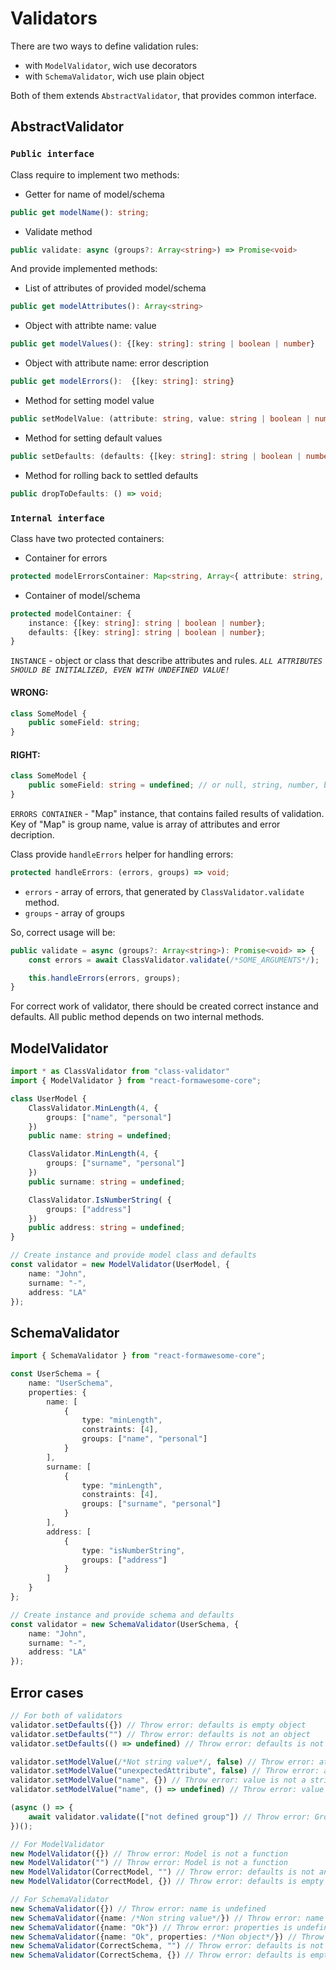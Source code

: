 # Validators

There are two ways to define validation rules:
 - with `ModelValidator`, wich use decorators
 - with `SchemaValidator`, wich use plain object

Both of them extends `AbstractValidator`, that provides common interface.

## AbstractValidator

### `Public interface`

Class require to implement two methods:
 - Getter for name of model/schema
```ts
public get modelName(): string;
```
 - Validate method
```ts
public validate: async (groups?: Array<string>) => Promise<void>
```

And provide implemented methods:
 - List of attributes of provided model/schema
```ts
public get modelAttributes(): Array<string>
```
 - Object with attribte name: value
```ts
public get modelValues(): {[key: string]: string | boolean | number}
```
 - Object with attribute name: error description
 ```ts
 public get modelErrors():  {[key: string]: string}
 ```
 - Method for setting model value
```ts
public setModelValue: (attribute: string, value: string | boolean | number) => void;
```
 - Method for setting default values
```ts
public setDefaults: (defaults: {[key: string]: string | boolean | number}) => void;
```
 - Method for rolling back to settled defaults
```ts
public dropToDefaults: () => void;
```

### `Internal interface`

Class have two protected containers:
 - Container for errors
```ts
protected modelErrorsContainer: Map<string, Array<{ attribute: string, details: string }>>
```
 - Container of model/schema
```ts
protected modelContainer: {
    instance: {[key: string]: string | boolean | number};
    defaults: {[key: string]: string | boolean | number};
}
```

`INSTANCE` - object or class that describe attributes and rules.
*`ALL ATTRIBUTES SHOULD BE INITIALIZED, EVEN WITH UNDEFINED VALUE!`*

#### WRONG:
```ts
class SomeModel {
    public someField: string;
}
```

#### RIGHT:
```ts
class SomeModel {
    public someField: string = undefined; // or null, string, number, boolean.
}
```

`ERRORS CONTAINER` - "Map" instance, that contains failed results of validation. Key of "Map" is group name, value is array of attributes and error decription.

Class provide `handleErrors` helper for handling errors:
```ts
protected handleErrors: (errors, groups) => void;
```
 - `errors` - array of errors, that generated by `ClassValidator.validate` method.
 - `groups` - array of groups

So, correct usage will be:
```ts
public validate = async (groups?: Array<string>): Promise<void> => {
    const errors = await ClassValidator.validate(/*SOME_ARGUMENTS*/);

    this.handleErrors(errors, groups);
}
```

For correct work of validator, there should be created correct instance and defaults. All public method depends on two internal methods.




## ModelValidator

```ts
import * as ClassValidator from "class-validator"
import { ModelValidator } from "react-formawesome-core";

class UserModel {
    ClassValidator.MinLength(4, {
        groups: ["name", "personal"]
    })
    public name: string = undefined;

    ClassValidator.MinLength(4, {
        groups: ["surname", "personal"]
    })
    public surname: string = undefined;

    ClassValidator.IsNumberString( {
        groups: ["address"]
    })
    public address: string = undefined;
}

// Create instance and provide model class and defaults
const validator = new ModelValidator(UserModel, {
    name: "John",
    surname: "-",
    address: "LA"
});
```

## SchemaValidator

```ts
import { SchemaValidator } from "react-formawesome-core";

const UserSchema = {
    name: "UserSchema",
    properties: {
        name: [
            {
                type: "minLength",
                constraints: [4],
                groups: ["name", "personal"]
            }
        ],
        surname: [
            {
                type: "minLength",
                constraints: [4],
                groups: ["surname", "personal"]
            }
        ],
        address: [
            {
                type: "isNumberString",
                groups: ["address"]
            }
        ]
    }
};

// Create instance and provide schema and defaults
const validator = new SchemaValidator(UserSchema, {
    name: "John",
    surname: "-",
    address: "LA"
});
```

## Error cases
```ts
// For both of validators
validator.setDefaults({}) // Throw error: defaults is empty object
validator.setDefaults("") // Throw error: defaults is not an object
validator.setDefaults(() => undefined) // Throw error: defaults is not an object

validator.setModelValue(/*Not string value*/, false) // Throw error: attribute is not a string
validator.setModelValue("unexpectedAttribute", false) // Throw error: attribute is not exist in model/schema
validator.setModelValue("name", {}) // Throw error: value is not a string
validator.setModelValue("name", () => undefined) // Throw error: value is not a string

(async () => {
    await validator.validate(["not defined group"]) // Throw error: Group does not defined in model/schema
})();

// For ModelValidator
new ModelValidator({}) // Throw error: Model is not a function
new ModelValidator("") // Throw error: Model is not a function
new ModelValidator(CorrectModel, "") // Throw error: defaults is not an object
new ModelValidator(CorrectModel, {}) // Throw error: defaults is empty

// For SchemaValidator
new SchemaValidator({}) // Throw error: name is undefined
new SchemaValidator({name: /*Non string value*/}) // Throw error: name is not a string
new SchemaValidator({name: "Ok"}) // Throw error: properties is undefined
new SchemaValidator({name: "Ok", properties: /*Non object*/}) // Throw error: properties is not an object
new SchemaValidator(CorrectSchema, "") // Throw error: defaults is not an object
new SchemaValidator(CorrectSchema, {}) // Throw error: defaults is empty
```
